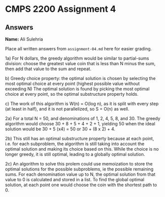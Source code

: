 # CMPS 2200 Assignment 4
## Answers

**Name:** Ali Sulehria


Place all written answers from `assignment-04.md` here for easier grading.

1a) For N dollars, the greedy algorithm would be similar to partial-sums division: choose the greatest value coin that is less than N minus the sum, then add that value to the sum and repeat.

b) Greedy choice property: the optimal solution is chosen by selecting the most optimal choice at every point (highest possible value without exceeding N)
The optimal solution is found by picking the most optimal choice at every point, so the optimal substructure property holds.

c) The work of this algorithm is W(n) = O(log n), as it is split with every step (at least in half), and it is not parallelized, so S = O(n) as well.

2a) For a total N = 50, and denominations of 1, 2, 4, 5, 8, and 30. The greedy algorithm would choose 30 + 8 + 5 + 4 + 2 + 1, yielding 50 when the ideal solution would be 30 + 5 (x4) = 50 or 30 + (8 x 2) + 4.

2b) This still has an optimal substructure property because at each point, i.e. for each subproblem, the algorithm is still taking into account the optimal solution and making its choice based on this. While the choice is no longer greedy, it is still optimal, leading to a globally optimal solution.

2c) An algorithm to solve this prolem could use memoization to store the optimal solutions for the possible subproblems, ie the possible remaining sums. For each denomination value up to N, the optimal solution from that value to 0 is calculated and stored in a list. To find the global optimal solution, at each point one would choose the coin with the shortest path to 0.